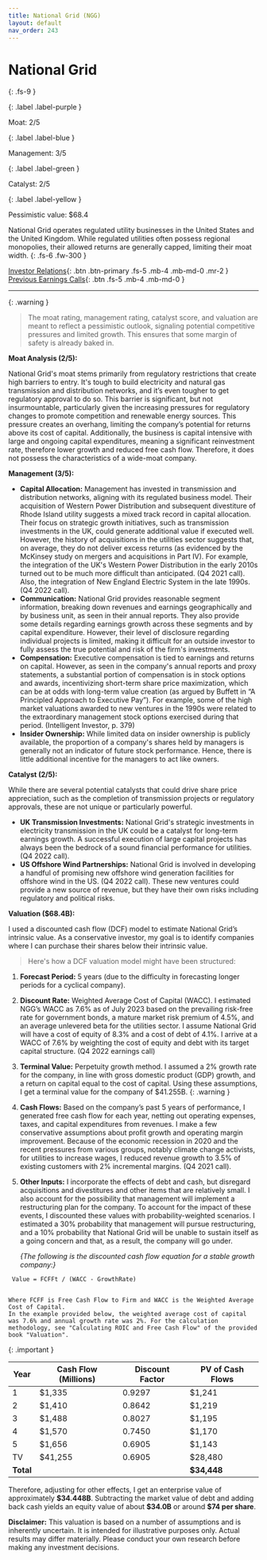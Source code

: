 ```yaml
---
title: National Grid (NGG)
layout: default
nav_order: 243
---
```


# National Grid
{: .fs-9 }

{: .label .label-purple }

Moat: 2/5

{: .label .label-blue }

Management: 3/5

{: .label .label-green }

Catalyst: 2/5

{: .label .label-yellow }

Pessimistic value: $68.4

National Grid operates regulated utility businesses in the United States and the United Kingdom.  While regulated utilities often possess regional monopolies, their allowed returns are generally capped, limiting their moat width.
{: .fs-6 .fw-300 }

[Investor Relations](https://www.google.com/search?q=NGG+investor+relations){: .btn .btn-primary .fs-5 .mb-4 .mb-md-0 .mr-2 }
[Previous Earnings Calls](https://discountingcashflows.com/company/NGG/transcripts/){: .btn .fs-5 .mb-4 .mb-md-0 }

---

{: .warning } 
>The moat rating, management rating, catalyst score, and valuation are meant to reflect a pessimistic outlook, signaling potential competitive pressures and limited growth. This ensures that some margin of safety is already baked in.


**Moat Analysis (2/5):**

National Grid's moat stems primarily from regulatory restrictions that create high barriers to entry.  It's tough to build electricity and natural gas transmission and distribution networks, and it’s even tougher to get regulatory approval to do so. This barrier is significant, but not insurmountable, particularly given the increasing pressures for regulatory changes to promote competition and renewable energy sources.  This pressure creates an overhang, limiting the company’s potential for returns above its cost of capital. Additionally, the business is capital intensive with large and ongoing capital expenditures, meaning a significant reinvestment rate, therefore lower growth and reduced free cash flow. Therefore, it does not possess the characteristics of a wide-moat company.

**Management (3/5):**

* **Capital Allocation:** Management has invested in transmission and distribution networks, aligning with its regulated business model. Their acquisition of Western Power Distribution and subsequent divestiture of Rhode Island utility suggests a mixed track record in capital allocation. Their focus on strategic growth initiatives, such as transmission investments in the UK, could generate additional value if executed well. However, the history of acquisitions in the utilities sector suggests that, on average, they do not deliver excess returns (as evidenced by the McKinsey study on mergers and acquisitions in Part IV). For example, the integration of the UK's Western Power Distribution in the early 2010s turned out to be much more difficult than anticipated. (Q4 2021 call). Also, the integration of New England Electric System in the late 1990s. (Q4 2022 call).  
* **Communication:** National Grid provides reasonable segment information, breaking down revenues and earnings geographically and by business unit, as seen in their annual reports. They also provide some details regarding earnings growth across these segments and by capital expenditure.  However, their level of disclosure regarding individual projects is limited, making it difficult for an outside investor to fully assess the true potential and risk of the firm's investments.  
* **Compensation:** Executive compensation is tied to earnings and returns on capital. However, as seen in the company's annual reports and proxy statements, a substantial portion of compensation is in stock options and awards, incentivizing short-term share price maximization, which can be at odds with long-term value creation (as argued by Buffett in “A Principled Approach to Executive Pay”). For example, some of the high market valuations awarded to new ventures in the 1990s were related to the extraordinary management stock options exercised during that period. (Intelligent Investor, p. 379)
* **Insider Ownership:** While limited data on insider ownership is publicly available, the proportion of a company's shares held by managers is generally not an indicator of future stock performance. Hence, there is little additional incentive for the managers to act like owners.

**Catalyst (2/5):**

While there are several potential catalysts that could drive share price appreciation, such as the completion of transmission projects or regulatory approvals, these are not unique or particularly powerful.

* **UK Transmission Investments:** National Grid's strategic investments in electricity transmission in the UK could be a catalyst for long-term earnings growth. A successful execution of large capital projects has always been the bedrock of a sound financial performance for utilities. (Q4 2022 call). 
* **US Offshore Wind Partnerships:** National Grid is involved in developing a handful of promising new offshore wind generation facilities for offshore wind in the US. (Q4 2022 call). These new ventures could provide a new source of revenue, but they have their own risks including regulatory and political risks.

**Valuation ($68.4B):**

I used a discounted cash flow (DCF) model to estimate National Grid’s intrinsic value.  As a conservative investor, my goal is to identify companies where I can purchase their shares below their intrinsic value. 

>Here's how a DCF valuation model might have been structured:

1. **Forecast Period:** 5 years (due to the difficulty in forecasting longer periods for a cyclical company).  
2. **Discount Rate:** Weighted Average Cost of Capital (WACC).  I estimated NGG’s WACC as 7.6% as of July 2023 based on the prevailing risk-free rate for government bonds, a mature market risk premium of 4.5%, and an average unlevered beta for the utilities sector. I assume National Grid will have a cost of equity of 8.3% and a cost of debt of 4.1%. I arrive at a WACC of 7.6% by weighting the cost of equity and debt with its target capital structure. (Q4 2022 earnings call)
3. **Terminal Value:** Perpetuity growth method.  I assumed a 2% growth rate for the company, in line with gross domestic product (GDP) growth, and a return on capital equal to the cost of capital.  Using these assumptions, I get a terminal value for the company of \$41.255B.
{: .warning }
4. **Cash Flows:** Based on the company’s past 5 years of performance, I generated free cash flow for each year, netting out operating expenses, taxes, and capital expenditures from revenues. I make a few conservative assumptions about profit growth and operating margin improvement. Because of the economic recession in 2020 and the recent pressures from various groups, notably climate change activists, for utilities to increase wages, I reduced revenue growth to 3.5% of existing customers with 2% incremental margins. (Q4 2021 call).
5. **Other Inputs:** I incorporate the effects of debt and cash, but disregard acquisitions and divestitures and other items that are relatively small. I also account for the possibility that management will implement a restructuring plan for the company. To account for the impact of these events, I discounted these values with probability-weighted scenarios. I estimated a 30% probability that management will pursue restructuring, and a 10% probability that National Grid will be unable to sustain itself as a going concern and that, as a result, the company will go under.

    *{The following is the discounted cash flow equation for a stable growth company:}*


>

     Value = FCFFt / (WACC - GrowthRate)


    Where FCFF is Free Cash Flow to Firm and WACC is the Weighted Average Cost of Capital.
    In the example provided below, the weighted average cost of capital was 7.6% and annual growth rate was 2%. For the calculation methodology, see "Calculating ROIC and Free Cash Flow" of the provided book "Valuation".

{: .important }

| Year | Cash Flow (Millions) | Discount Factor | PV of Cash Flows |
|---|---|---|---|
| 1 | \$1,335 | 0.9297 | \$1,241 |
| 2 | \$1,410 | 0.8642 | \$1,219 |
| 3 | \$1,488 | 0.8027 | \$1,195 |
| 4 | \$1,570 | 0.7450 | \$1,170 |
| 5 | \$1,656 | 0.6905 | \$1,143 |
| TV | \$41,255 | 0.6905 | \$28,480 |
| **Total** | | | **\$34,448** |

Therefore, adjusting for other effects, I get an enterprise value of approximately **\$34.448B**. Subtracting the market value of debt and adding back cash yields an equity value of about **\$34.0B** or around **\$74 per share**.

**Disclaimer:** This valuation is based on a number of assumptions and is inherently uncertain. It is intended for illustrative purposes only. Actual results may differ materially.  Please conduct your own research before making any investment decisions.